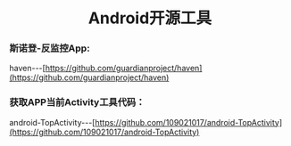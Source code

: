 <h1 align="center">Android开源工具</h1>

### 斯诺登-反监控App:
haven---[https://github.com/guardianproject/haven](https://github.com/guardianproject/haven)


### 获取APP当前Activity工具代码：
android-TopActivity---[https://github.com/109021017/android-TopActivity](https://github.com/109021017/android-TopActivity)